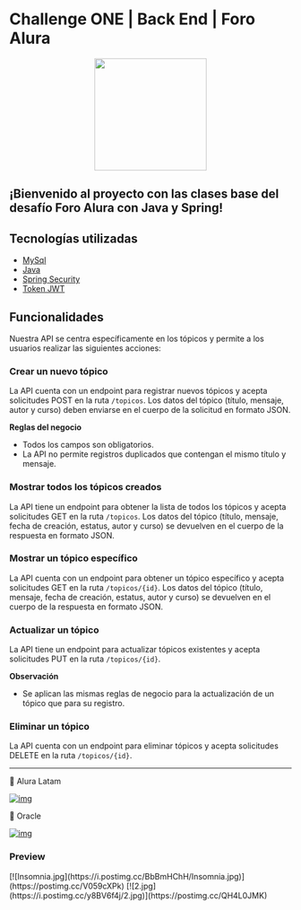 # Challenge ONE | Back End | Foro Alura

<p align="center" >
     <img width="200" height="200" src="https://user-images.githubusercontent.com/91544872/209678377-70b50b21-33de-424c-bed8-6a71ef3406ff.png">
</p>

## ¡Bienvenido al proyecto con las clases base del desafío Foro Alura con Java y Spring! 

## Tecnologías utilizadas
- [MySql](https://www.mysql.com/)
- [Java](https://www.java.com/en/)
- [Spring Security](https://start.spring.io/)
- [Token JWT](https://jwt.io/)

## Funcionalidades
Nuestra API se centra específicamente en los tópicos y permite a los usuarios realizar las siguientes acciones:

### Crear un nuevo tópico
La API cuenta con un endpoint para registrar nuevos tópicos y acepta solicitudes POST en la ruta `/topicos`. Los datos del tópico (título, mensaje, autor y curso) deben enviarse en el cuerpo de la solicitud en formato JSON.

**Reglas del negocio**
- Todos los campos son obligatorios.
- La API no permite registros duplicados que contengan el mismo título y mensaje.

### Mostrar todos los tópicos creados
La API tiene un endpoint para obtener la lista de todos los tópicos y acepta solicitudes GET en la ruta `/topicos`. Los datos del tópico (título, mensaje, fecha de creación, estatus, autor y curso) se devuelven en el cuerpo de la respuesta en formato JSON.

### Mostrar un tópico específico
La API cuenta con un endpoint para obtener un tópico específico y acepta solicitudes GET en la ruta `/topicos/{id}`. Los datos del tópico (título, mensaje, fecha de creación, estatus, autor y curso) se devuelven en el cuerpo de la respuesta en formato JSON.

### Actualizar un tópico
La API tiene un endpoint para actualizar tópicos existentes y acepta solicitudes PUT en la ruta `/topicos/{id}`.

**Observación**
- Se aplican las mismas reglas de negocio para la actualización de un tópico que para su registro.

### Eliminar un tópico
La API cuenta con un endpoint para eliminar tópicos y acepta solicitudes DELETE en la ruta `/topicos/{id}`.

---

💙 Alura Latam

[![img](https://camo.githubusercontent.com/c00f87aeebbec37f3ee0857cc4c20b21fefde8a96caf4744383ebfe44a47fe3f/68747470733a2f2f696d672e736869656c64732e696f2f62616467652f2d4c696e6b6564496e2d2532333030373742353f7374796c653d666f722d7468652d6261646765266c6f676f3d6c696e6b6564696e266c6f676f436f6c6f723d7768697465)](https://www.linkedin.com/company/alura-latam/mycompany/)

🧡 Oracle

[![img](https://camo.githubusercontent.com/c00f87aeebbec37f3ee0857cc4c20b21fefde8a96caf4744383ebfe44a47fe3f/68747470733a2f2f696d672e736869656c64732e696f2f62616467652f2d4c696e6b6564496e2d2532333030373742353f7374796c653d666f722d7468652d6261646765266c6f676f3d6c696e6b6564696e266c6f676f436f6c6f723d7768697465)](https://www.linkedin.com/company/oracle/)

<h3>Preview</h3>
[![Insomnia.jpg](https://i.postimg.cc/BbBmHChH/Insomnia.jpg)](https://postimg.cc/V059cXPk)
[![2.jpg](https://i.postimg.cc/y8BV6f4j/2.jpg)](https://postimg.cc/QH4L0JMK)
